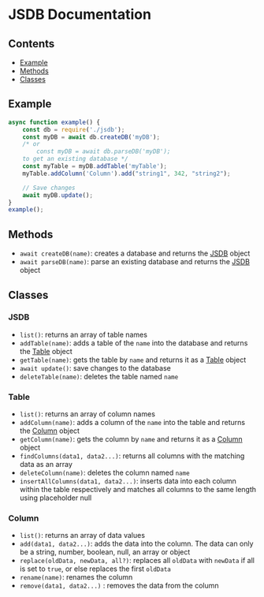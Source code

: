 # JSDB Documentation

## Contents
- [Example](#example)
- [Methods](#methods)
- [Classes](#classes)


## Example
```js
async function example() {
    const db = require('./jsdb');
    const myDB = await db.createDB('myDB');
    /* or 
        const myDB = await db.parseDB('myDB');
    to get an existing database */
    const myTable = myDB.addTable('myTable');
    myTable.addColumn('Column').add("string1", 342, "string2");

    // Save changes
    await myDB.update();
}
example();
```


## Methods
- `await createDB(name)`: creates a database and returns the [JSDB](#jsdb) object  
- `await parseDB(name)`: parse an existing database and returns the [JSDB](#jsdb) object  

## Classes

### JSDB
- `list()`: returns an array of table names  
- `addTable(name)`: adds a table of the `name` into the database and returns the [Table](#table) object  
- `getTable(name)`: gets the table by `name` and returns it as a [Table](#table) object  
- `await update()`: save changes to the database
- `deleteTable(name)`: deletes the table named `name` 

### Table
- `list()`: returns an array of column names  
- `addColumn(name)`: adds a column of the `name` into the table and returns the [Column](#column) object  
- `getColumn(name)`: gets the column by `name` and returns it as a [Column](#column) object  
- `findColumns(data1, data2...)`: returns all columns with the matching data as an array
- `deleteColumn(name)`: deletes the column named `name`
- `insertAllColumns(data1, data2...)`: inserts data into each column within the table respectively and matches all columns to the same length using placeholder null

### Column
- `list()`: returns an array of data values 
- `add(data1, data2...)`: adds the data into the column. The data can only be a string, number, boolean, null, an array or object  
- `replace(oldData, newData, all?)`: replaces all `oldData` with `newData` if all is set to `true`, or else replaces the first `oldData`
- `rename(name)`: renames the column  
- `remove(data1, data2...)` : removes the data from the column
